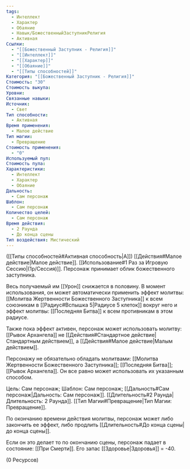```yaml
---
tags:
  - Интеллект
  - Характер
  - Обаяние
  - Навык/БожественныйЗаступникРелигия
  - Активная
Ссылки:
  - "[[Божественный Заступник - Религия]]"
  - "[[Интеллект]]"
  - "[[Характер]]"
  - "[[Обаяние]]"
  - "[[Типы способностей]]"
Категория: "[[Божественный Заступник - Религия]]"
Стоимость: "30"
Стоимость выкупа: 
Уровни: 
Связанные навыки: 
Источник:
  - Свет
Тип способности:
  - Активная
Время применения:
  - Малое действие
Тип магии:
  - Превращение
Стоимость применения:
  - "0"
Используемый пул: 
Стоимость пула: 
Характеристики:
  - Интеллект
  - Характер
  - Обаяние
Дальность:
  - Сам персонаж
Шаблон:
  - Сам персонаж
Количество целей:
  - Сам персонаж
Время действия:
  - 2 Раунда
  - До конца сцены
Тип воздействия: Мистический
---
```

([[Типы способностей#Активная способность|А]]) [[Действия#Малое действие|Малое действие]]. [[Использование#1 Раз за Игровую Сессию|(1р/Сессия)]]. Персонаж принимает облик божественного заступника.

Весь получаемый им [[Урон]] снижается в половину. В момент использования, он может автоматически применить эффект молитвы: [[Молитва Жертвенности Божественного Заступника]] к всем союзникам в [[Радиус#Вспышка 5|Радиусе 5 клеток]] вокруг него и эффект молитвы: [[Последняя Битва]] к всем противникам в этом радиусе. 

Также пока эффект активен, персонаж может использовать молитву: [[Рывок Архангела]] не [[Действия#Стандартное действие|Стандартным действием]], а [[Действия#Малое действие|Малым действием]].

Персонажу не обязательно обладать молитвами: [[Молитва Жертвенности Божественного Заступника]]; [[Последняя Битва]]; [[Рывок Архангела]]. Он все равно может использовать их указанным способом. 

Цель: Сам персонаж; Шаблон: Сам персонаж; [[Дальность#Сам персонаж|Дальность: Сам персонаж]]. [[Длительность#2 Раунда|Длительность: 2 Раунда]]. [[Тип Магии#Превращение|Тип Магии: Превращение]].

По окончанию времени действия молитвы, персонаж может либо закончить ее эффект, либо продлить [[Длительность#До конца сцены|до конца сцены]].

Если он это делает то по окончанию сцены, персонаж падает в состояние: [[При Смерти]]. Его запас [[Здоровье|Здоровья]] = -40.

(0 Ресурсов)